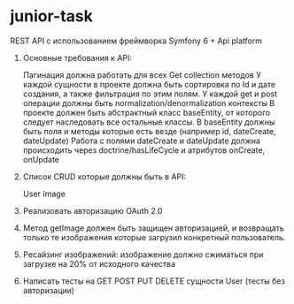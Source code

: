 # junior-task
REST API с использованием фреймворка Symfony 6 + Api platform
1) Основные требования к API: 

    Пагинация должна работать для всех Get collection методов
    У каждой сущности в проекте должна быть сортировка по Id и дате создания, а также фильтрация по этим полям. 
    У каждой get и post операции должны быть normalization/denormalization контексты
    В проекте должен быть абстрактный класс baseEntity, от которого следует наследовать все остальные классы. В baseEntity должны быть поля и методы которые есть везде (например id, dateCreate, dateUpdate)
    Работа с полями dateCreate и dateUpdate должна происходить через doctrine/hasLifeCycle и атрибутов onCreate, onUpdate 

2) Список CRUD которые должны быть в API: 

    User
    Image

3) Реализовать авторизацию OAuth 2.0
4) Метод getImage должен быть защищен авторизацией, и возвращать только те изображения которые загрузил конкретный пользователь.

5) Ресайзинг изображений: изображение должно сжиматься при загрузке на 20% от исходного качества

6) Написать тесты на GET POST PUT DELETE сущности User (тесты без авторизации)
